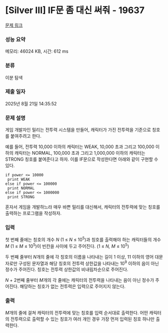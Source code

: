 # [Silver III] IF문 좀 대신 써줘 - 19637 

[문제 링크](https://www.acmicpc.net/problem/19637) 

### 성능 요약

메모리: 46024 KB, 시간: 612 ms

### 분류

이분 탐색

### 제출 일자

2025년 8월 21일 14:35:52

### 문제 설명

<p>게임 개발자인 밀리는 전투력 시스템을 만들어, 캐릭터가 가진 전투력을 기준으로 칭호를 붙여주려고 한다.</p>

<p>예를 들어, 전투력 10,000 이하의 캐릭터는 WEAK, 10,000 초과 그리고 100,000 이하의 캐릭터는 NORMAL, 100,000 초과 그리고 1,000,000 이하의 캐릭터는 STRONG 칭호를 붙여준다고 하자. 이를 IF문으로 작성한다면 아래와 같이 구현할 수 있다.</p>

<pre><code>if power <= 10000
 print WEAK
else if power <= 100000
 print NORMAL
else if power <= 1000000
 print STRONG</code></pre>

<p>혼자서 게임을 개발하느라 매우 바쁜 밀리를 대신해서, 캐릭터의 전투력에 맞는 칭호를 출력하는 프로그램을 작성하자.</p>

### 입력 

 <p>첫 번째 줄에는 칭호의 개수 <em>N</em> (1 ≤ <em>N</em> ≤ 10<sup>5</sup>)과 칭호를 출력해야 하는 캐릭터들의 개수 <em>M</em> (1 ≤ <em>M</em> ≤ 10<sup>5</sup>)이 빈칸을 사이에 두고 주어진다. (1 ≤ <em>N, M</em> ≤ 10<sup>5</sup>)</p>

<p>두 번째 줄부터 <em>N</em>개의 줄에 각 칭호의 이름을 나타내는 길이 1 이상, 11 이하의 영어 대문자로만 구성된 문자열과 해당 칭호의 전투력 상한값을 나타내는 10<sup>9</sup> 이하의 음이 아닌 정수가 주어진다. 칭호는 전투력 상한값의 비내림차순으로 주어진다. </p>

<p><em>N </em>+ 2번째 줄부터<em> M</em>개의 각 줄에는 캐릭터의 전투력을 나타내는 음이 아닌 정수가 주어진다. 해당하는 칭호가 없는 전투력은 입력으로 주어지지 않는다.</p>

### 출력 

 <p><em>M</em>개의 줄에 걸쳐 캐릭터의 전투력에 맞는 칭호를 입력 순서대로 출력한다. 어떤 캐릭터의 전투력으로 출력할 수 있는 칭호가 여러 개인 경우 가장 먼저 입력된 칭호 하나만 출력한다.</p>

